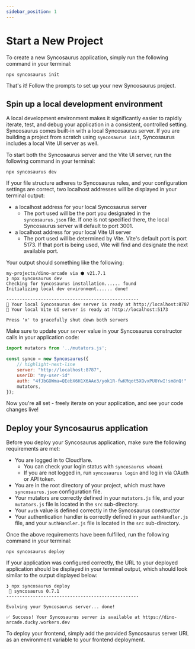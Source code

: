 ```yaml
---
sidebar_position: 1
---
```


# Start a New Project

To create a new Syncosaurus application, simply run the following command in your terminal:

```shell
npx syncosaurus init
```

That's it! Follow the prompts to set up your new Syncosaurus project.

## Spin up a local development environment

A local development environment makes it significantly easier to rapidly iterate, test, and debug your application in a consistent, controlled setting. Syncosaurus comes built-in with a local Syncosaurus server. If you are building a project from scratch using `syncosaurus init`, Syncosaurus includes a local Vite UI server as well.

To start both the Syncosaurus server and the Vite UI server, run the following command in your terminal:

```shell
npx syncosaurus dev
```

If your file structure adheres to Syncosaurus rules, and your configuration settings are correct, two localhost addresses will be displayed in your terminal output:
- a localhost address for your local Syncosaurus server
	- The port used will be the port you designated in the `syncosaurus.json` file. If one is not specified there, the local Syncosaurus server will default to port 3001.
- a localhost address for your local Vite UI server
	- The port used will be determined by Vite. Vite's default port is port 5173. If that port is being used, Vite will find and designate the next available port.

Your output should something like the following:

```shell
my-projects/dino-arcade via ⬢ v21.7.1
❯ npx syncosaurus dev
Checking for Syncosaurus installation...... found
Initializing local dev environment...... done!

--------------------------------------------------
🦖 Your local Syncosaurus dev server is ready at http://localhost:8787
🚀 Your local Vite UI server is ready at http://localhost:5173

Press 'x' to gracefully shut down both servers
```

Make sure to update your `server` value in your Syncosaurus constructor calls in your application code:

```js title="/src/components/App.jsx"
import mutators from '../mutators.js';

const synco = new Syncosaurus({
	// highlight-next-line
	server: "http://localhost:8787",
	userID: "my-user-id"
	auth: "4fJbGOWma=QEebX6H1X6AAe3/yok1R-fwKMqot5XOvxPU0YwI!sm8nQ!"
	mutators,
});
```

Now you're all set - freely iterate on your application, and see your code changes live!

## Deploy your Syncosaurus application

Before you deploy your Syncosaurus application, make sure the following requirements are met:

- You are logged in to Cloudflare.
	- You can check your login status with `syncosaurus whoami`
	- If you are not logged in, run `syncosaurus login` and log in via OAuth or API token.
- You are in the root directory of your project, which must have `syncosaurus.json` configuration file.
- Your mutators are correctly defined in your `mutators.js` file, and your `mutators.js` file is located in the `src` sub-directory.
- Your `auth` value is defined correctly in the Syncosaurus constructor
- Your authentication handler is correctly defined in your `authHandler.js` file, and your `authHandler.js` file is located in the `src` sub-directory.

Once the above requirements have been fulfilled, run the following command in your terminal:

```shell
npx syncosaurus deploy
```

If your application was configured correctly, the URL to your deployed application should be displayed in your terminal output, which should look similar to the output displayed below:

```shell
❯ npx syncosaurus deploy
 🦖 syncosaurus 0.7.1
--------------------------------------------------

Evolving your Syncosaurus server... done!

✅ Success! Your Syncosaurus server is available at https://dino-arcade.ducky.workers.dev
```

To deploy your frontend, simply add the provided Syncosaurus server URL as an environment variable to your frontend deployment.
